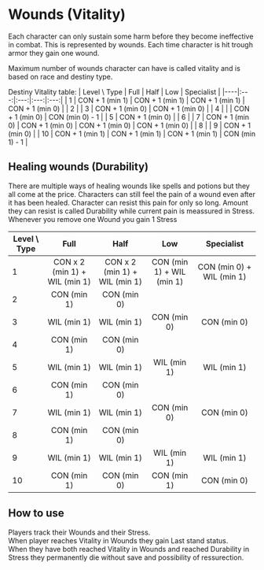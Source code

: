 # Wounds (Vitality)

Each character can only sustain some harm before they become ineffective in combat. This is represented by wounds. Each time character is hit trough armor they gain one wound.  

Maximum number of wounds character can have is called vitality and is based on race and destiny type.

Destiny Vitality table:
| Level \\ Type | Full | Half | Low | Specialist |
|----|:---:|:---:|:---:|:---:|
|  1 | CON + 1 (min 1) | CON + 1 (min 1) | CON + 1 (min 1) | CON + 1 (min 0) |
|  2 |
|  3 | CON + 1 (min 0) | CON + 1 (min 0) |
|  4 |  |  | CON + 1 (min 0) | CON (min 0) - 1 |
|  5 | CON + 1 (min 0) |
|  6 |
|  7 | CON + 1 (min 0) | CON + 1 (min 0) | CON + 1 (min 0) | CON + 1 (min 0) |
|  8 |
|  9 | CON + 1 (min 0) |
| 10 | CON + 1 (min 1) | CON + 1 (min 1) |  CON + 1 (min 1) | CON (min 1) - 1 |

## Healing wounds (Durability)

There are multiple ways of healing wounds like spells and potions but they all come at the price. Characters can still feel the pain of a wound even after it has been healed. Character can resist this pain for only so long. Amount they can resist is called Durability while current pain is meassured in Stress. Whenever you remove one Wound you gain 1 Stress

| Level \\ Type | Full | Half | Low | Specialist |
|----|:---:|:---:|:---:|:---:|
|  1 | CON x 2 (min 1) + WIL (min 1) | CON x 2 (min 1) + WIL (min 1) | CON (min 1) + WIL (min 1) | CON (min 0) + WIL (min 1) |
|  2 | CON (min 1) | CON (min 0) |
|  3 | WIL (min 1) | WIL (min 1) | CON (min 0) | CON (min 0) |
|  4 | CON (min 1) | CON (min 0) |
|  5 | WIL (min 1) | WIL (min 1) | WIL (min 1) | WIL (min 1) |
|  6 | CON (min 1) | CON (min 0) |
|  7 | WIL (min 1) | WIL (min 1) | CON (min 0) | CON (min 0) |
|  8 | CON (min 1) | CON (min 0) |
|  9 | WIL (min 1) | WIL (min 1) | WIL (min 1) | WIL (min 1) |
| 10 | CON (min 1) | CON (min 0) | CON (min 1) | CON (min 0) |

## How to use

Players track their Wounds and their Stress.  
When player reaches Vitality in Wounds they gain Last stand status.  
When they have both reached Vitality in Wounds and reached Durability in Stress they permanently die without save and possibility of ressurection.